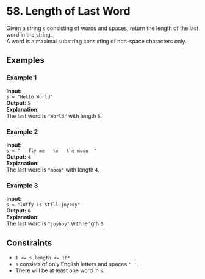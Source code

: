 ﻿# 58. Length of Last Word

Given a string `s` consisting of words and spaces, return the length of the last word in the string.  
A word is a maximal substring consisting of non-space characters only.

## Examples

### Example 1
**Input:**  
`s = "Hello World"`  
**Output:** `5`  
**Explanation:**  
The last word is `"World"` with length `5`.

### Example 2
**Input:**  
`s = "   fly me   to   the moon  "`  
**Output:** `4`  
**Explanation:**  
The last word is `"moon"` with length `4`.

### Example 3
**Input:**  
`s = "luffy is still joyboy"`  
**Output:** `6`  
**Explanation:**  
The last word is `"joyboy"` with length `6`.

## Constraints
- `1 <= s.length <= 10⁴`
- `s` consists of only English letters and spaces `' '`.
- There will be at least one word in `s`.